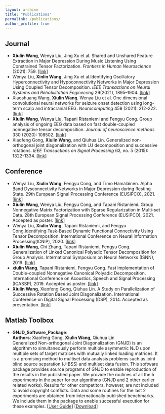 ```yaml
---
layout: archive
title: "Publications"
permalink: /publications/
author_profile: true
---
```


Journal
------
- **Xiulin Wang**, Wenya Liu, Jing Xu et al. Shared and Unshared Feature Extraction in Major Depression During Music Listening Using Constrained Tensor Factorization. *Frontiers in Human Neuroscience* (2021): 759. [[link]](https://doi.org/10.3389/fnhum.2021.799288)
- Wenya Liu, **Xinlin Wang**, Jing Xu et al.Identifying Oscillatory Hyperconnectivity and Hypoconnectivity Networks in Major Depression Using Coupled Tensor Decomposition. *IEEE Transactions on Neural Systems and Rehabilitation Engineering* 29(2021), 1895–1904. [[link]](https://doi.org/10.1109/TNSRE.2021.3111564)
- Xiaoshuang Wang, **Xiulin Wang**, Wenya Liu et al. One dimensional convolutional neural networks for seizure onset detection using long-term scalp and intracranial EEG. *Neurocomputing* 459 (2021): 212-222. [[link]](https://doi.org/10.1016/j.neucom.2021.06.048)
- **Xiulin Wang**, Wenya Liu, Tapani Ristaniemi and Fengyu Cong. Group analysis of ongoing EEG data based on fast double-coupled nonnegative tensor decomposition. *Journal of neuroscience methods* 330 (2020): 108502. [[link]](https://doi.org/10.1016/j.jneumeth.2019.108502)
- Xiaofeng Gong, **Xiulin Wang**, and Qiuhua Lin. Generalized non-orthogonal joint diagonalization with LU decomposition and successive rotations. *IEEE Transactions on Signal Processing* 63, no. 5 (2015): 1322-1334. [[link]](https://doi.org/10.1109/TSP.2015.2391074)

Conference
------
- Wenya Liu, **Xiulin Wang**, Fengyu Cong, and Timo Hämäläinen. Alpha Band Dysconnectivity Networks in Major Depression during Resting State. 29th European Signal Processing Conference (EUSIPCO), 2021. [[link]](https://doi.org/10.23919/EUSIPCO54536.2021.9615964)
- **Xiulin Wang**, Wenya Liu, Fengyu Cong, and Tapani Ristaniemi. Group Nonnegative Matrix Factorization with Sparse Regularization in Multi-set Data. 28th European Signal Processing Conference (EUSIPCO), 2021. Accepted as poster. [[link]](https://doi.org/10.23919/Eusipco47968.2020.9287756)
- Wenya Liu, **Xiulin Wang**, Tapani Ristaniemi, and Fengyu Cong.Identifying Task-Based Dynamic Functional Connectivity Using Tensor Decomposition. International Conference on Neural Information Processing(ICNIP), 2020. [[link]](https://doi.org/10.1007/978-3-030-63823-8_42)
- **Xiulin Wang**, Chi Zhang, Tapani Ristaniemi, Fengyu Cong. Generalization of Linked Canonical Polyadic Tensor Decomposition for Group Analysis. International Symposium on Neural Networks (ISNN), 2019. [[link]](https://doi.org/10.1007/978-3-030-22808-8_19)
- **xiulin Wang**, Tapani Ristaniemi, Fengyu Cong. Fast Implementation of Double-coupled Nonnegative Canonical Polyadic Decomposition. International Conference on Acoustics, Speech and Signal Processing (ICASSP), 2019. Accepted as poster. [[link]](https://doi.org/10.1109/ICASSP.2019.8682737)
- **Xiulin Wang**, Xiaofeng Gong, Qiuhua Lin. A Study on Parallelization of Successive Rotation Based Joint Diagonalization. International Conference on Digital Signal Processing (DSP), 2014. Accepted as presentation. [[link]](https://doi.org/10.1109/ICDSP.2014.6900778)

Matlab Toolbox
------
- **GNJD_Software_Package**: <br>**Authors**: Xiaofeng Gong, **Xiulin Wang**, Qiuhua Lin<br>Generalized Non-orthogonal Joint Diagonalization (GNJD) is an algorithm to simultaneously perform multiple asymmetric NJD upon multiple sets of target matrices with mutually linked loading matrices. It is a promising method to multiset data analysis problems such as joint blind source separation (J-BSS) and multiset data fusion. This software package provides source programs of GNJD to enable reproduction of the results in the published paper. We provide the routines of all the 5 experiments in the paper for our algorithms (GNJD and 2 other earlier related works). Results for other competitors, however, are not included to avoid copyright conflicts. Data and some routines for the last 2 experiments are obtained from internationally published benchmarks. We include them in the package to enable successful execution for these examples. [[User Guide](../_publications/User_Guide.pdf)]     [[Download](../_publications/GNJD_Software_Package.rar)]


